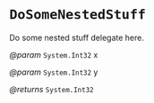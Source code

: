 # `DoSomeNestedStuff`

Do some nested stuff delegate here.

*@param* `System.Int32` x

*@param* `System.Int32` y

*@returns* `System.Int32`